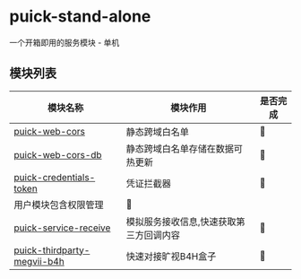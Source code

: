 # puick-stand-alone

一个开箱即用的服务模块 - 单机

## 模块列表

| 模块名称 | 模块作用 | 是否完成 |
|-------------------------------------------------------------|-----------------| -----|
| [puick-web-cors](puick-web/puick-web-cors)                  | 静态跨域白名单 | 🏁 |
| [puick-web-cors-db](puick-web/puick-web-cors-db)            | 静态跨域白名单存储在数据可热更新 | 🏁 |
| [puick-credentials-token](/puick-credential/puick-credential-token) | 凭证拦截器 | 🏁 | | [puick-user]()
| 用户模块包含权限管理 | 🧍‍ | | [puick-notification-bark](puick-notification/puick-notification-bark) | Iphone手机通知模块 | 🏁 |
| [puick-service-receive](puick-server/puick-service-receive) | 模拟服务接收信息,快速获取第三方回调内容 | 🏁️ |
| [puick-thirdparty-megvii-b4h](puick-thirdparty/puick-thirdparty-megvii/puick-thirdparty-megvii-b4h) | 快速对接旷视B4H盒子 | 🏃️ |
